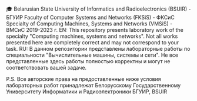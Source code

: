 🎓 Belarusian State University of Informatics and Radioelectronics
(BSUIR) - БГУИР
Faculty of Computer Systems and Networks (FKSiS) - ФКСиС
Specialty of Computing Machines, Systems and Networks (VMSiS) - ВМСиС
2019-2023 г.
EN: This repository presents laboratory work of the specialty "Computing machines, systems and networks". Not all works presented here are completely correct and may not correspond to your task.
RU: В данном репозитории представлены лабораторные работы по специальности "Вычислительные машины, системы и сети". Не все представленные здесь работы полностью корректны и могут не соответствовать вашей задаче.

P.S. Все авторские права на предоставленные ниже условия лабораторных работ принадлежат Белорусскому Государственному Университету Информатики и Радиоэлектроники БГУИР, BSUIR

